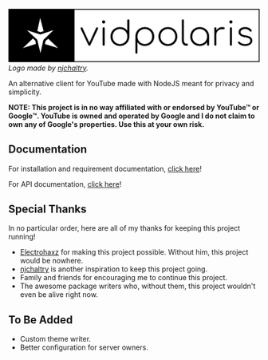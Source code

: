 ![vidpolaris](images/black_on_white.png)
*Logo made by [njchaltry](https://github.com/njchaltry).*

An alternative client for YouTube made with NodeJS meant for privacy and simplicity.

**NOTE: This project is in no way affiliated with or endorsed by YouTube™ or Google™. YouTube is owned and operated by Google and I do not claim to own any of Google's properties. Use this at your own risk.**

## Documentation 
For installation and requirement documentation, [click here](./docs/startup/README.md)!

For API documentation, [click here](./docs/api/README.md)!

## Special Thanks
In no particular order, here are all of my thanks for keeping this project running!

- [Electrohaxz](http://electrohaxz.tk) for making this project possible. Without him, this project would be nowhere.
- [njchaltry](https://github.com/njchaltry) is another inspiration to keep this project going.
- Family and friends for encouraging me to continue this project.
- The awesome package writers who, without them, this project wouldn't even be alive right now.

## To Be Added
- Custom theme writer.
- Better configuration for server owners.